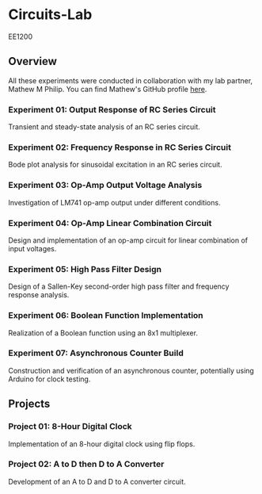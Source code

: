 # Circuits-Lab
EE1200

## Overview 

All these experiments were conducted in collaboration with my lab partner, Mathew M Philip. You can find Mathew's GitHub profile [here](https://github.com/Mathew-in-git).

### Experiment 01: Output Response of RC Series Circuit

Transient and steady-state analysis of an RC series circuit.

### Experiment 02: Frequency Response in RC Series Circuit

Bode plot analysis for sinusoidal excitation in an RC series circuit.

### Experiment 03: Op-Amp Output Voltage Analysis

Investigation of LM741 op-amp output under different conditions.

### Experiment 04: Op-Amp Linear Combination Circuit

Design and implementation of an op-amp circuit for linear combination of input voltages.

### Experiment 05: High Pass Filter Design

Design of a Sallen-Key second-order high pass filter and frequency response analysis.

### Experiment 06: Boolean Function Implementation

Realization of a Boolean function using an 8x1 multiplexer.

### Experiment 07: Asynchronous Counter Build

Construction and verification of an asynchronous counter, potentially using Arduino for clock testing.

## Projects

### Project 01: 8-Hour Digital Clock

Implementation of an 8-hour digital clock using flip flops.

### Project 02: A to D then D to A Converter

Development of an A to D and D to A converter circuit.
